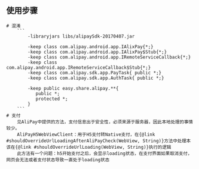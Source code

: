 ## 使用步骤

    # 混淆
        ```
            -libraryjars libs/alipaySdk-20170407.jar

            -keep class com.alipay.android.app.IAlixPay{*;}
            -keep class com.alipay.android.app.IAlixPay$Stub{*;}
            -keep class com.alipay.android.app.IRemoteServiceCallback{*;}
            -keep class com.alipay.android.app.IRemoteServiceCallback$Stub{*;}
            -keep class com.alipay.sdk.app.PayTask{ public *;}
            -keep class com.alipay.sdk.app.AuthTask{ public *;}

            -keep public easy.share.alipay.**{
               public *;
               protected *;
            }
        ```
    # 支付
        见AliPay中提供的方法，支付信息出于安全性，必须来源于服务器，因此本地处理的事情较少。
        AliPayH5WebViewClient：用于H5支付转Native支付，在{@link #shouldOverrideUrlLoadingAfterAliPayCheck(WebView, String)}方法中处理本该在{@link #shouldOverrideUrlLoading(WebView, String)}执行的逻辑
        此方法有一个问题：h5开始支付之后，会显示loading状态，在支付界面如果取消支付，网页会无法或者支付状态导致一直处于loading状态
